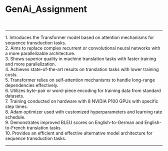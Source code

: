 # GenAi_Assignment
<br>
<hr>
1. Introduces the Transformer model based on attention mechanisms for sequence transduction tasks.                <br>
2. Aims to replace complex recurrent or convolutional neural networks with a more parallelizable architecture.    <br>
3. Shows superior quality in machine translation tasks with faster training and more parallelization.             <br>
4. Achieves state-of-the-art results on translation tasks with lower training costs.                              <br>
5. Transformer relies on self-attention mechanisms to handle long-range dependencies effectively.                 <br>
6. Utilizes byte-pair or word-piece encoding for training data from standard datasets.                            <br>
7. Training conducted on hardware with 8 NVIDIA P100 GPUs with specific step times.                               <br>
8. Adam optimizer used with customized hyperparameters and learning rate schedule.                                <br>
9. Demonstrates improved BLEU scores on English-to-German and English-to-French translation tasks.                <br>
10. Provides an efficient and effective alternative model architecture for sequence transduction tasks.           <br>
<hr>
